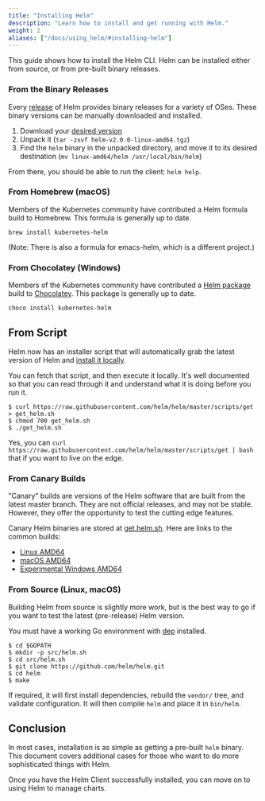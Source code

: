 ```yaml
---
title: "Installing Helm"
description: "Learn how to install and get running with Helm."
weight: 2
aliases: ["/docs/using_helm/#installing-helm"]
---
```


This guide shows how to install the Helm CLI. Helm can be installed either from
source, or from pre-built binary releases.

### From the Binary Releases

Every [release](https://github.com/helm/helm/releases) of Helm provides binary
releases for a variety of OSes. These binary versions can be manually downloaded
and installed.

1. Download your [desired version](https://github.com/helm/helm/releases)
2. Unpack it (`tar -zxvf helm-v2.0.0-linux-amd64.tgz`)
3. Find the `helm` binary in the unpacked directory, and move it to its desired
   destination (`mv linux-amd64/helm /usr/local/bin/helm`)

From there, you should be able to run the client: `helm help`.

### From Homebrew (macOS)

Members of the Kubernetes community have contributed a Helm formula build to
Homebrew. This formula is generally up to date.

```console
brew install kubernetes-helm
```

(Note: There is also a formula for emacs-helm, which is a different project.)

### From Chocolatey (Windows)

Members of the Kubernetes community have contributed a [Helm
package](https://chocolatey.org/packages/kubernetes-helm) build to
[Chocolatey](https://chocolatey.org/). This package is generally up to date.

```console
choco install kubernetes-helm
```

## From Script

Helm now has an installer script that will automatically grab the latest version
of Helm and [install it
locally](https://raw.githubusercontent.com/helm/helm/master/scripts/get).

You can fetch that script, and then execute it locally. It's well documented so
that you can read through it and understand what it is doing before you run it.

```console
$ curl https://raw.githubusercontent.com/helm/helm/master/scripts/get > get_helm.sh
$ chmod 700 get_helm.sh
$ ./get_helm.sh
```

Yes, you can `curl
https://raw.githubusercontent.com/helm/helm/master/scripts/get | bash` that if
you want to live on the edge.

### From Canary Builds

"Canary" builds are versions of the Helm software that are built from the latest
master branch. They are not official releases, and may not be stable. However,
they offer the opportunity to test the cutting edge features.

Canary Helm binaries are stored at [get.helm.sh](https://get.helm.sh). Here are
links to the common builds:

- [Linux AMD64](https://get.helm.sh/helm-canary-linux-amd64.tar.gz)
- [macOS AMD64](https://get.helm.sh/helm-canary-darwin-amd64.tar.gz)
- [Experimental Windows
  AMD64](https://get.helm.sh/helm-canary-windows-amd64.zip)

### From Source (Linux, macOS)

Building Helm from source is slightly more work, but is the best way to go if
you want to test the latest (pre-release) Helm version.

You must have a working Go environment with [dep](https://github.com/golang/dep)
installed.

```console
$ cd $GOPATH
$ mkdir -p src/helm.sh
$ cd src/helm.sh
$ git clone https://github.com/helm/helm.git
$ cd helm
$ make
```

If required, it will first install dependencies, rebuild the `vendor/` tree, and
validate configuration. It will then compile `helm` and place it in `bin/helm`.

## Conclusion

In most cases, installation is as simple as getting a pre-built `helm` binary.
This document covers additional cases for those who want to do more
sophisticated things with Helm.

Once you have the Helm Client successfully installed, you can move on to using
Helm to manage charts.
